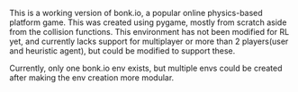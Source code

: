 This is a working version of bonk.io, a popular online physics-based platform game. This was created using pygame, mostly from scratch aside from the collision functions. This environment has not been modified for RL yet, and currently lacks support for multiplayer or more than 2 players(user and heuristic agent), but could be modified to support these. 

Currently, only one bonk.io env exists, but multiple envs could be created after making the env creation more modular. 